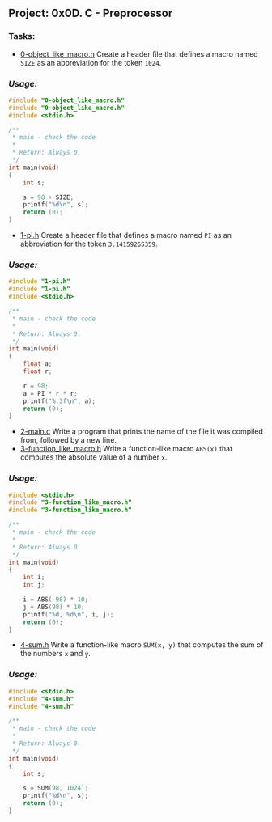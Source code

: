 ## Project: 0x0D. C - Preprocessor
### Tasks:
- [0-object_like_macro.h](https://github.com/miguelandy875/alx-low_level_programming/blob/master/0x0D-preprocessor/0-object_like_macro.h) Create a header file that defines a macro named `SIZE` as an abbreviation for the token `1024`.
### _Usage:_ 
```c
#include "0-object_like_macro.h"
#include "0-object_like_macro.h"
#include <stdio.h>

/**
 * main - check the code
 *
 * Return: Always 0.
 */
int main(void)
{
    int s;

    s = 98 + SIZE;
    printf("%d\n", s);
    return (0);
}
```
- [1-pi.h](https://github.com/miguelandy875/alx-low_level_programming/blob/master/0x0D-preprocessor/1-pi.h) Create a header file that defines a macro named `PI` as an abbreviation for the token `3.14159265359`.
### _Usage:_ 
```c
#include "1-pi.h"
#include "1-pi.h"
#include <stdio.h>

/**
 * main - check the code
 *
 * Return: Always 0.
 */
int main(void)
{
    float a;
    float r;

    r = 98;
    a = PI * r * r;
    printf("%.3f\n", a);
    return (0);
}
```
- [2-main.c](https://github.com/miguelandy875/alx-low_level_programming/blob/master/0x0D-preprocessor/2-main.c) Write a program that prints the name of the file it was compiled from, followed by a new line.
- [3-function_like_macro.h](https://github.com/miguelandy875/alx-low_level_programming/blob/master/0x0D-preprocessor/3-function_like_macro.h) Write a function-like macro `ABS(x)` that computes the absolute value of a number `x`.
### _Usage:_ 
```c
#include <stdio.h>
#include "3-function_like_macro.h"
#include "3-function_like_macro.h"

/**
 * main - check the code
 *
 * Return: Always 0.
 */
int main(void)
{
    int i;
    int j;

    i = ABS(-98) * 10;
    j = ABS(98) * 10;
    printf("%d, %d\n", i, j);
    return (0);
}
```
- [4-sum.h](https://github.com/miguelandy875/alx-low_level_programming/blob/master/0x0D-preprocessor/4-sum.h) Write a function-like macro `SUM(x, y)` that computes the sum of the numbers `x` and `y`.
### _Usage:_ 
```c
#include <stdio.h>
#include "4-sum.h"
#include "4-sum.h"

/**
 * main - check the code
 *
 * Return: Always 0.
 */
int main(void)
{
    int s;

    s = SUM(98, 1024);
    printf("%d\n", s);
    return (0);
}
```
